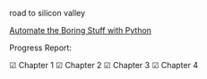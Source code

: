 road to silicon valley 


[Automate the Boring Stuff with Python](https://automatetheboringstuff.com/)


Progress Report:

☑ Chapter 1
☑ Chapter 2
☑ Chapter 3
☑ Chapter 4
